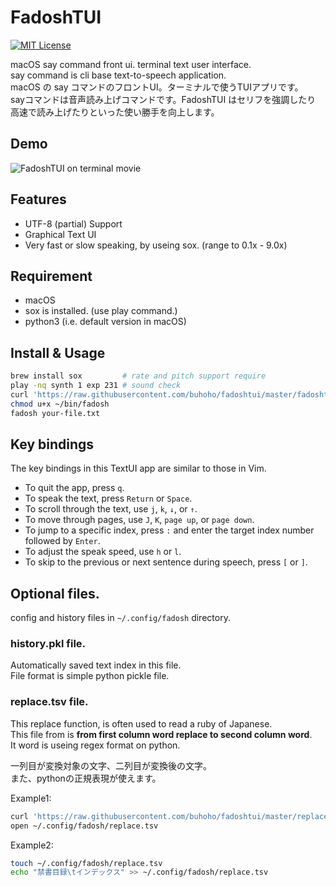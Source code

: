 # FadoshTUI

[![MIT License](http://img.shields.io/badge/license-MIT-blue.svg?style=flat)](LICENSE)

macOS say command front ui. terminal text user interface.  
say command is cli base text-to-speech application.  
macOS の say コマンドのフロントUI。ターミナルで使うTUIアプリです。  
sayコマンドは音声読み上げコマンドです。FadoshTUI はセリフを強調したり  
高速で読み上げたりといった使い勝手を向上します。


## Demo

![FadoshTUI on terminal movie](http://i.imgur.com/b9f7a8y.gif)


## Features

- UTF-8 (partial) Support
- Graphical Text UI
- Very fast or slow speaking, by useing sox. (range to 0.1x - 9.0x)

## Requirement

- macOS
- sox is installed. (use play command.)
- python3 (i.e. default version in macOS)

## Install & Usage

```sh
brew install sox         # rate and pitch support require
play -nq synth 1 exp 231 # sound check
curl 'https://raw.githubusercontent.com/buhoho/fadoshtui/master/fadoshtui.py' > ~/bin/fadosh
chmod u+x ~/bin/fadosh
fadosh your-file.txt
```


## Key bindings

The key bindings in this TextUI app are similar to those in Vim.

* To quit the app, press `q`.
* To speak the text, press `Return` or `Space`.
* To scroll through the text, use `j`, `k`, `↓`, or `↑`.
* To move through pages, use `J`, `K`, `page up`, or `page down`.
* To jump to a specific index, press `:` and enter the target index number followed by `Enter`.
* To adjust the speak speed, use `h` or `l`.
* To skip to the previous or next sentence during speech, press `[` or `]`.


## Optional files.

config and history files in `~/.config/fadosh` directory.

### history.pkl file.

Automatically saved text index in this file.  
File format is simple python pickle file.

### replace.tsv file.

This replace function, is often used to read a ruby of Japanese.  
This file from is **from first column word replace to second column word**.  
It word is useing regex format on python.

一列目が変換対象の文字、二列目が変換後の文字。  
また、pythonの正規表現が使えます。

Example1:

```sh
curl 'https://raw.githubusercontent.com/buhoho/fadoshtui/master/replace.tsv' > ~/.config/fadosh/replace.tsv
open ~/.config/fadosh/replace.tsv
```

Example2:

```sh
touch ~/.config/fadosh/replace.tsv
echo "禁書目録\tインデックス" >> ~/.config/fadosh/replace.tsv
```

